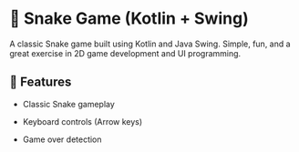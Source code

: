 # 🐍 Snake Game (Kotlin + Swing)

A classic Snake game built using Kotlin and Java Swing. Simple, fun, and a great exercise in 2D game development and UI programming.

## 🚀 Features

- Classic Snake gameplay

- Keyboard controls (Arrow keys)

- Game over detection
